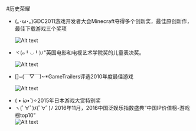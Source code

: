 #历史荣耀
<ul>
    <li>(｡･ω･｡)GDC2011游戏开发者大会Minecraft夺得多个创新奖，最佳原创新作，最佳下载游戏三个奖项</li>

![Alt text](/img/gif1.gif )
    <li>ヾ(๑╹◡╹)ﾉ"英国电影和电视艺术学院奖的儿童表决奖。 </li>

![Alt text](/img/gif2.gif )
    <li>[]~(￣▽￣)~*GameTrailers评选2010年度最佳游戏 </li>

![Alt text](/img/gif3.gif )
    <li>( • ̀ω•́ )✧2015年日本游戏大赏特别奖</li>
    <li>ヽ(ﾟ∀ﾟ)ﾒ(ﾟ∀ﾟ)ﾉ 2016年11月，2016中国泛娱乐指数盛典“中国IP价值榜-游戏榜top10”</li>
![Alt text](/img/gif4.gif )

</ul>